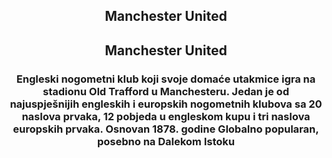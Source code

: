 <html>
<head>
<meta charset="UTF-8">
<link rel="stylesheet" type="text/css" href="uređivanje.css>
<title>Manchester United/title>
</head>
<body background="pozadina.png>
	<div class="sve">
		<div class="naslov">
			<h2 align="center" >Manchester United</h2>
		</div>
		<div class="tijelo">
			<p class="link">
				<h2 align="center">Manchester United</h2>
				<p>
					<h3 align="center">Engleski nogometni klub koji svoje domaće utakmice igra na stadionu Old Trafford u Manchesteru.
Jedan je od najuspješnijih engleskih i europskih nogometnih klubova sa 20 naslova prvaka, 12 pobjeda u engleskom kupu i tri naslova europskih prvaka.
Osnovan 1878. godine
Globalno popularan, posebno na Dalekom Istoku
			</p>
			</p>
		</div>
		<div class="zaglavlje">
		</div>
	</div>
</body>
</html>
